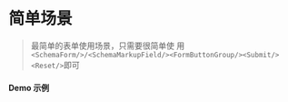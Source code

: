 # 简单场景

> 最简单的表单使用场景，只需要很简单使
> 用`<SchemaForm/>/<SchemaMarkupField/><FormButtonGroup/><Submit/><Reset/>`即可

#### Demo 示例

